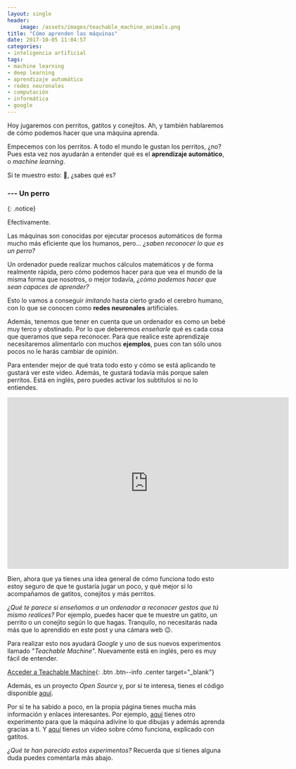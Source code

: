 ```yaml
---
layout: single
header:
    image: /assets/images/teachable_machine_animals.png
title: "Cómo aprenden las máquinas"
date: 2017-10-05 11:04:57
categories:
- inteligencia artificial
tags:
- machine learning
- deep learning
- aprendizaje automático
- redes neuronales
- computación
- informática
- google
---
```


Hoy jugaremos con perritos, gatitos y conejitos. Ah, y también hablaremos de cómo podemos hacer que una máquina aprenda.

Empecemos con los perritos. A todo el mundo le gustan los perritos, ¿no? Pues esta vez nos ayudarán a entender qué es el **aprendizaje automático**, o _machine learning_.

Si te muestro esto: 🐶, ¿sabes qué es?

### --- Un perro
{: .notice}

Efectivamente.

Las máquinas son conocidas por ejecutar procesos automáticos de forma mucho más eficiente que los humanos, pero... _¿saben reconocer lo que es un perro?_

Un ordenador puede realizar muchos cálculos matemáticos y de forma realmente rápida, pero cómo podemos hacer para que vea el mundo de la misma forma que nosotros, o mejor todavía, _¿cómo podemos hacer que sean capaces de aprender?_

Esto lo vamos a conseguir _imitando_ hasta cierto grado el cerebro humano, con lo que se conocen como **redes neuronales** artificiales.

Además, tenemos que tener en cuenta que un ordenador es como un bebé muy terco y obstinado. Por lo que deberemos _enseñarle_ qué es cada cosa que queramos que sepa reconocer. Para que realice este aprendizaje necesitaremos alimentarlo con muchos **ejemplos**, pues con tan sólo unos pocos no le harás cambiar de opinión.

Para entender mejor de qué trata todo esto y cómo se está aplicando te gustará ver este vídeo. Además, te gustará todavía más porque salen perritos. Está en inglés, pero puedes activar los subtítulos si no lo entiendes.

<iframe width="640" height="390" src="https://www.youtube-nocookie.com/embed/bHvf7Tagt18" frameborder="0" allowfullscreen></iframe>

Bien, ahora que ya tienes una idea general de cómo funciona todo esto estoy seguro de que te gustaría jugar un poco, y qué mejor si lo acompañamos de gatitos, conejitos y más perritos.

_¿Qué te parece si enseñamos a un ordenador a reconocer gestos que tú mismo realices?_ Por ejemplo, puedes hacer que te muestre un gatito, un perrito o un conejito según lo que hagas. Tranquilo, no necesitarás nada más que lo aprendido en este post y una cámara web 😉.

Para realizar esto nos ayudará _Google_ y uno de sus nuevos experimentos llamado "_Teachable Machine_". Nuevamente está en inglés, pero es muy fácil de entender.

[Acceder a Teachable Machine](https://teachablemachine.withgoogle.com){: .btn .btn--info .center target="_blank"}

Además, es un proyecto _Open Source_ y, por si te interesa, tienes el código disponible [aquí](https://github.com/googlecreativelab/teachable-machine).

Por si te ha sabido a poco, en la propia página tienes mucha más información y enlaces interesantes. Por ejemplo, [aquí](https://quickdraw.withgoogle.com/) tienes otro experimento para que la máquina adivine lo que dibujas y además aprenda gracias a ti. Y [aquí](https://www.youtube.com/watch?v=X8v1GWzZYJ4) tienes un vídeo sobre cómo funciona, explicado con gatitos.

_¿Qué te han parecido estos experimentos?_ Recuerda que si tienes alguna duda puedes comentarla más abajo.